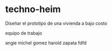 techno-heim
===========

Diseñar el prototipo de una vivienda a bajo costo 


equipo de trabajo

angie michel gomez
harold zapata 
fdfd